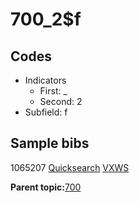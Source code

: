 # 700\_2$f

## Codes

-   Indicators
    -   First: \_
    -   Second: 2
-   Subfield: f

## Sample bibs

1065207 [Quicksearch](https://search.library.yale.edu/catalog/1065207) [VXWS](http://prodorbis.library.yale.edu:7014/vxws/GetHoldingsService?bibId=1065207)

**Parent topic:**[700](../../tags/700/700.md)

